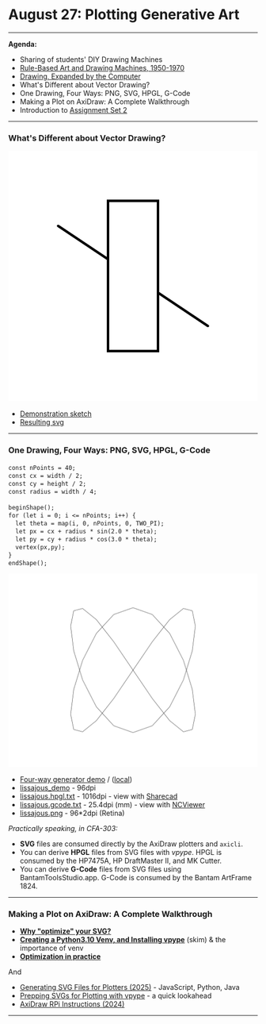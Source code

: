 # August 27: Plotting Generative Art


---

**Agenda:**

* Sharing of students' DIY Drawing Machines
* [Rule-Based Art and Drawing Machines, 1950-1970](https://courses.ideate.cmu.edu/60-428/f2021/daily-notes/09-01-lines-and-svgs/)
* [Drawing, Expanded by the Computer](https://github.com/golanlevin/lectures/tree/master/lecture_drawing)
* What's Different about Vector Drawing? 
* One Drawing, Four Ways: PNG, SVG, HPGL, G-Code
* Making a Plot on AxiDraw: A Complete Walkthrough
* Introduction to [Assignment Set 2](https://github.com/golanlevin/DrawingWithMachines/tree/main/assignments/2025/02_getting_started)

---

### What's Different about Vector Drawing? 

![demo](img/svg-demo.png)

* [Demonstration sketch](https://editor.p5js.org/golan/sketches/HaM3r23qW)
* [Resulting svg](img/svg-demo.svg)

---

### One Drawing, Four Ways: PNG, SVG, HPGL, G-Code

```
const nPoints = 40;
const cx = width / 2;
const cy = height / 2;
const radius = width / 4;

beginShape();
for (let i = 0; i <= nPoints; i++) {
  let theta = map(i, 0, nPoints, 0, TWO_PI);
  let px = cx + radius * sin(2.0 * theta);
  let py = cy + radius * cos(3.0 * theta);
  vertex(px,py);
}
endShape(); 
```
 
![lissajous_demo](lissajous_demo/lissajous.svg)

* [Four-way generator demo](https://editor.p5js.org/golan/sketches/9JeWC8_H3) / ([local](lissajous_demo/sketch.js))
* [lissajous_demo](lissajous_demo/lissajous.svg) - 96dpi 
* [lissajous.hpgl.txt](lissajous_demo/lissajous.hpgl.txt) - 1016dpi - view with [Sharecad](https://sharecad.org/)
* [lissajous.gcode.txt](lissajous_demo/lissajous.gcode.txt) - 25.4dpi (mm) - view with [NCViewer](https://ncviewer.com/)
* [lissajous.png](lissajous_demo/lissajous.png) - 96*2dpi (Retina)

*Practically speaking, in CFA-303:*

* **SVG** files are consumed directly by the AxiDraw plotters and `axicli`.  
* You can derive **HPGL** files from SVG files with *vpype*. HPGL is consumed by the HP7475A, HP DraftMaster II, and MK Cutter.
* You can derive **G-Code** files from SVG files using BantamToolsStudio.app. G-Code is consumed by the Bantam ArtFrame 1824. 

--- 

### Making a Plot on AxiDraw: A Complete Walkthrough

* [**Why "optimize" your SVG?**](https://github.com/golanlevin/DrawingWithMachines/blob/main/generating_svg/vpype_svg_prep/README.md#why-optimize-introducing-vpype)
* [**Creating a Python3.10 Venv, and Installing vpype**](https://github.com/golanlevin/DrawingWithMachines/blob/main/generating_svg/python/README.md#1-creating-a-suitable-python310-virtual-environment) (skim) & the importance of venv
* [**Optimization in practice**](https://github.com/golanlevin/DrawingWithMachines/blob/main/generating_svg/vpype_svg_prep/README.md#2-use-vpype-to-crop-and-optimize)

And

* [Generating SVG Files for Plotters (2025)](https://github.com/golanlevin/DrawingWithMachines/tree/main/generating_svg) - JavaScript, Python, Java
* [Prepping SVGs for Plotting with vpype](https://github.com/golanlevin/DrawingWithMachines/blob/main/generating_svg/vpype_svg_prep/README.md) - a quick lookahead
* [AxiDraw RPi Instructions (2024)](https://github.com/golanlevin/DrawingWithMachines/blob/main/rpi_standalone/README.md)

---

